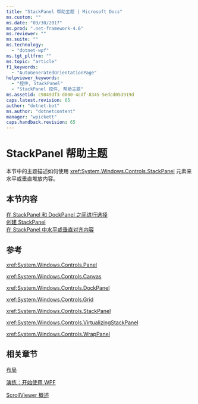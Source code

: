 ```yaml
---
title: "StackPanel 帮助主题 | Microsoft Docs"
ms.custom: ""
ms.date: "03/30/2017"
ms.prod: ".net-framework-4.6"
ms.reviewer: ""
ms.suite: ""
ms.technology: 
  - "dotnet-wpf"
ms.tgt_pltfrm: ""
ms.topic: "article"
f1_keywords: 
  - "AutoGeneratedOrientationPage"
helpviewer_keywords: 
  - "控件, StackPanel"
  - "StackPanel 控件, 帮助主题"
ms.assetid: c9849df3-d000-4cdf-8345-5edcd053919d
caps.latest.revision: 65
author: "dotnet-bot"
ms.author: "dotnetcontent"
manager: "wpickett"
caps.handback.revision: 65
---
```

# StackPanel 帮助主题
本节中的主题描述如何使用 <xref:System.Windows.Controls.StackPanel> 元素来水平或垂直堆放内容。  
  
## 本节内容  
 [在 StackPanel 和 DockPanel 之间进行选择](../../../../docs/framework/wpf/controls/how-to-choose-between-stackpanel-and-dockpanel.md)  
 [创建 StackPanel](../../../../docs/framework/wpf/controls/how-to-create-a-stackpanel.md)  
 [在 StackPanel 中水平或垂直对齐内容](../../../../docs/framework/wpf/controls/how-to-horizontally-or-vertically-align-content-in-a-stackpanel.md)  
  
## 参考  
 <xref:System.Windows.Controls.Panel>  
  
 <xref:System.Windows.Controls.Canvas>  
  
 <xref:System.Windows.Controls.DockPanel>  
  
 <xref:System.Windows.Controls.Grid>  
  
 <xref:System.Windows.Controls.StackPanel>  
  
 <xref:System.Windows.Controls.VirtualizingStackPanel>  
  
 <xref:System.Windows.Controls.WrapPanel>  
  
## 相关章节  
 [布局](../../../../docs/framework/wpf/advanced/layout.md)  
  
 [演练：开始使用 WPF](../../../../docs/framework/wpf/getting-started/walkthrough-my-first-wpf-desktop-application.md)  
  
 [ScrollViewer 概述](../../../../docs/framework/wpf/controls/scrollviewer-overview.md)